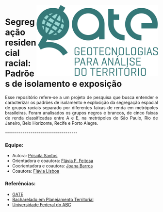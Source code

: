 <img align="right" src="https://github.com/PryskaS/brazilian_racial_segregation/blob/main/data/figures/Gate%20-%20logo%201%20vert.png" alt="logo" width="400"> 

# Segregação residencial racial: Padrões de isolamento e exposição


<p align="justify">Esse repositório refere-se a um projeto de pesquisa que busca entender e caracterizar os padrões de isolamento e explosição da segregação espacial de grupos raciais separado por diferentes faixas de renda em metrópoles brasileiras. Foram analisados os grupos negros e brancos, de cinco faixas de renda classificadas entre A e E, na metrópoles de São Paulo, Rio de Janeiro, Belo Horizonte, Recife e Porto Alegre.</p> 
-------------------------------------

### Equipe: 
- Autora: [Priscila Santos](https://www.linkedin.com/in/priscila-santoss/) 
- Orientadora e coautora: [Flávia F. Feitosa](https://flaviafeitosa.wordpress.com/)
- Coorientadora e coautora: [Joana Barros](https://www.bbk.ac.uk/our-staff/profile/8008655/joana-barros#overview)
- Coautora: [Flávia Lisboa](http://lattes.cnpq.br/3860822725559503)

### Referências: 
- [GATE](https://gateufabc.wixsite.com/gate/pesquisas)
- [Bacharelado em Planejamento Territorial](https://graduacao.ufabc.edu.br/bpt/)
- [Universidade Federal do ABC](https://www.ufabc.edu.br/)
